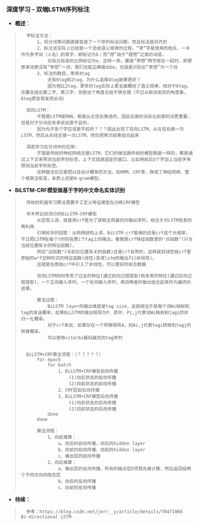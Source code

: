 ### 深度学习 - 双端LSTM序列标注
- **概述**：
>       字标注方法：
>           1、将分词等问题直接变成了一个序列标注问题，而且标注是对齐的
>           2、标注法实际上已经是一个总结语义规律的过程，“李”字是常用的姓氏，一半作为多字词（人名）的首字，即标记为b；而“想”由于“理想”之类的词语，
>               也有比较高的比例标记为e，这样一来，要是“李想”两字放在一起时，即便原来词表没有“李想”一词，我们也能正确输出be，也就是识别出“李想”为一个词
>           3、标注的数目，常用4tag
>               还有6tag和2tag，为什么选择4tag效果更好？
>               因为相比2tag，更多的tag实际上更全面概括了语义规律，相对于6tag，还要总结出第二字、第三字，但是这个角度总结不够合理（不过从新词发现的角度看，6tag更容易发现长词）
>
>       双向LSTM：
>           不管是LSTM或RNN，都是从左往右推进的，因此后面的词会比前面的词更重要，但是对于分词任务来说这是不妥的，
>           因为句子各个字应该是平权的？？？因此出现了双向LSTM，从左往右做一次LSTM，然后从右往左做一次LSTM，然后把两次结果组合起来
>
>       深度学习在分词中的应用:
>           不管是传统的神经网络还是LSTM，它们的做法跟传统的模型都是一样的，都是通过上下文来预测当前字的标签，上下文就是固定的窗口，比如用前后5个字加上当前字来预测当前字的标签。
>           这种做法仅仅是把以往估计概率的方法，如HMM、CRF等，换成了神经网络，整个框架没有变，本质上还是N-gram模型。
>
>
>

- **BiLSTM-CRF模型做基于字的中文命名实体识别**
>       传统的机器学习算法需要手工定义特征模型在训练CRF模型
>
>       学术界比较流行的BiLSTM-CRF模型
>           从宏观上讲，就是用crf是为了获取全局最优的输出序列，相当于对LSTM信息的再利用
>           引用知乎的回答：从网络结构上讲，BiLSTM-crf套用的还是crf这个大框架，不过把LSTM在每个t时刻在第i个tag上的输出，看做是crf特征函数里的"点函数"(只与当前位置有关的特征函数)，
>           然后"边函数"(与前后位置有关的函数)还是crf自带的，这样就将线性链crf里原始的w*f这种形式的特征函数(线性)变成lstm的输出f1(非线性)，
>           这就是在原始crf中引入了非线性，可以更好的拟合数据
>
>           双向LSTM同时考虑了过去的特征(通过前向过程提取)和未来的特征(通过后向过程提取)，一个正向输入序列，一个反向输入序列，再将两者的输出结合起来作为最终的结果。
>
>           算法过程：
>               BiLSTM layer的输出维度是tag size，这就相当于是每个词Wi映射到tag的发送概率，如果BiLSTM的输出矩阵为P，其中，Pi,j代表词Wi映射到tagi的非归一化概率。
>               对于crf来说，如果存在一个转移矩阵A，则Ai,j代表tagi转移到tagj的转移概率。
>               可以使用viterbi解码最优的tag序列
>
>
>       BiLSTM+CRF算法流程：（？？？？？）
>           for epoch
>               for batch
>                   1、BiLSTM+CRF模型前向传播
>                       (1)向后状态的前向传播
>                       (2)向前状态的前向传播
>                   2、CRF层前后向传播
>                   3、BiLSTM+CRF模型后向传播
>                       (1)向后状态的后向传播
>                       (2)向前状态的后向传播
>               done
>           done
>
>           算法流程：
>               1、向前推算：
>                   a、向后的前向传播，向后的hidden layer
>                   b、向前的前向传播，向前的hidden layer
>                   c、输出层的前向传播
>               2、向后推算：
>                   a、输出层的反向传播，所有的输出层δ项首先被计算，然后返回给两个不同方向的隐含层
>                   b、向后的反向传播
>                   c、向前的反向传播
>
>
>
>
>
>
>
>
>
>
>
>
>
>
>
>
>
>

- **待续：**
>       参考：https://blog.csdn.net/jerr__y/article/details/70471066   Bi-directional LSTM
>
>
>
>
>
>
>
>
>
>
>
>
>
>
>
>
>
>
>
>
>
